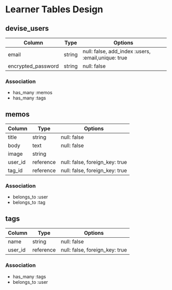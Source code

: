 # Learner Tables Design
## devise_users
|Column|Type|Options|
|------|----|-------|
|email|string|null: false, add_index :users, :email,unique: true|
|encrypted_password|string|null: false|
### Association
- has_many :memos
- has_many :tags

## memos
|Column|Type|Options|
|------|----|-------|
|title|string|null: false|
|body|text|null: false|
|image|string||
|user_id|reference|null: false, foreign_key: true|
|tag_id|reference|null: false, foreign_key: true|
### Association
- belongs_to :user
- belongs_to :tag

## tags
|Column|Type|Options|
|------|----|-------|
|name|string|null: false
|user_id|reference|null: false, foreign_key: true|
### Association
- has_many :tags
- belongs_to :user

